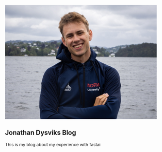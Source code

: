 
![](images/IMG_1905.jpg)

## Jonathan Dysviks Blog

This is my blog about my experience with fastai
